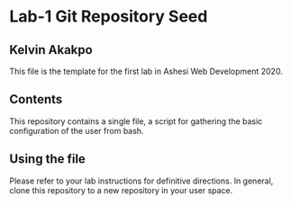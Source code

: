 # Lab-1 Git Repository Seed
## Kelvin Akakpo

This file is the template for the first lab in Ashesi Web Development 2020.

## Contents

This repository contains a single file, a script for gathering the basic configuration of the user from bash.

## Using the file

Please refer to your lab instructions for definitive directions. In general, clone this repository to a new repository in your user space.
